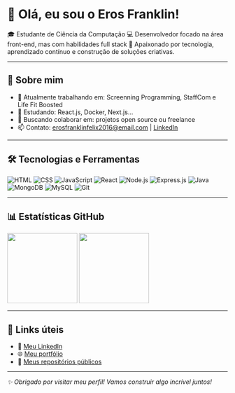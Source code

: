 # 👋 Olá, eu sou o Eros Franklin!

🎓 Estudante de Ciência da Computação
💻 Desenvolvedor focado na área front-end, mas com habilidades full stack
🚀 Apaixonado por tecnologia, aprendizado contínuo e construção de soluções criativas.  

---

## 🧠 Sobre mim

- 🔭 Atualmente trabalhando em: Screenning Programming, StaffCom e Life Fit Boosted
- 🌱 Estudando: React.js, Docker, Next.js...
- 👯 Buscando colaborar em: projetos open source ou freelance
- 📫 Contato: erosfranklinfelix2016@email.com | [LinkedIn](linkedin.com/in/eros-franklin-soares-felix-3429b033a)

---

## 🛠️ Tecnologias e Ferramentas

![HTML](https://img.shields.io/badge/-HTML5-E34F26?style=flat&logo=html5&logoColor=fff)
![CSS](https://img.shields.io/badge/-CSS3-1572B6?style=flat&logo=css3)
![JavaScript](https://img.shields.io/badge/-JavaScript-F7DF1E?style=flat&logo=javascript&logoColor=000)
![React](https://img.shields.io/badge/-React-61DAFB?style=flat&logo=react&logoColor=000)
![Node.js](https://img.shields.io/badge/-Node.js-339933?style=flat&logo=node.js&logoColor=fff)
![Express.js](https://img.shields.io/badge/-Express.js-000000?style=flat&logo=express&logoColor=fff)
![Java](https://img.shields.io/badge/-Java-000000?style=flat&logo=express&logoColor=fff)
![MongoDB](https://img.shields.io/badge/-MongoDB-47A248?style=flat&logo=mongodb&logoColor=fff)
![MySQL](https://img.shields.io/badge/-MySQL-4479A1?style=flat&logo=mysql&logoColor=fff)
![Git](https://img.shields.io/badge/-Git-F05032?style=flat&logo=git&logoColor=fff)


---

## 📊 Estatísticas GitHub

<div align="left">
  <img height="160em" src="https://github-readme-stats.vercel.app/api?username=ErosFranklin&show_icons=true&theme=radical" />
  <img height="160em" src="https://github-readme-stats.vercel.app/api/top-langs/?username=ErosFranklin&layout=compact&theme=radical" />
</div>

---

## 📎 Links úteis

- 💼 [Meu LinkedIn](linkedin.com/in/eros-franklin-soares-felix-3429b033a)
- 🌐 [Meu portfólio](https://portifolioo-kappa.vercel.app)
- 📁 [Meus repositórios públicos](https://github.com/ErosFranklin?tab=repositories)

---

_✨ Obrigado por visitar meu perfil! Vamos construir algo incrível juntos!_

<!---
ErosFranklin/ErosFranklin is a ✨ special ✨ repository because its `README.md` (this file) appears on your GitHub profile.
You can click the Preview link to take a look at your changes.
--->
